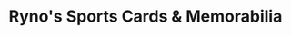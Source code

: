 ---
title: "Ryno's Sports Cards & Memorabilia"
url: /bellingham/rynos-sports-cards-und-memorabilia/
shop: Sammler
---